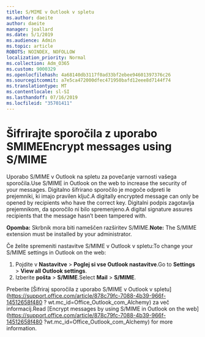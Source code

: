 ```yaml
---
title: S/MIME v Outlook v spletu
ms.author: daeite
author: daeite
manager: joallard
ms.date: 5/1/2019
ms.audience: Admin
ms.topic: article
ROBOTS: NOINDEX, NOFOLLOW
localization_priority: Normal
ms.collection: Adm_O365
ms.custom: 9000329
ms.openlocfilehash: 4a68140db3117f0ad33bf2ebee94601397376c26
ms.sourcegitcommit: a7e5ca472000dfec471950bafd12eee8d7144f74
ms.translationtype: MT
ms.contentlocale: sl-SI
ms.lasthandoff: 07/16/2019
ms.locfileid: "35701411"
---
```

# <a name="encrypt-messages-using-smime"></a><span data-ttu-id="f17b6-102">Šifrirajte sporočila z uporabo SMIME</span><span class="sxs-lookup"><span data-stu-id="f17b6-102">Encrypt messages using S/MIME</span></span>

<span data-ttu-id="f17b6-103">Uporabo S/MIME v Outlook na spletu za povečanje varnosti vašega sporočila.</span><span class="sxs-lookup"><span data-stu-id="f17b6-103">Use S/MIME in Outlook on the web to increase the security of your messages.</span></span> <span data-ttu-id="f17b6-104">Digitalno šifrirano sporočilo je mogoče odpreti le prejemniki, ki imajo pravilen ključ.</span><span class="sxs-lookup"><span data-stu-id="f17b6-104">A digitally encrypted message can only be opened by recipients who have the correct key.</span></span> <span data-ttu-id="f17b6-105">Digitalni podpis zagotavlja prejemnikom, da sporočilo ni bilo spremenjeno.</span><span class="sxs-lookup"><span data-stu-id="f17b6-105">A digital signature assures recipients that the message hasn’t been tampered with.</span></span>

<span data-ttu-id="f17b6-106">**Opomba:** Skrbnik mora biti nameščen razširitev S/MIME.</span><span class="sxs-lookup"><span data-stu-id="f17b6-106">**Note:** The S/MIME extension must be installed by your administrator.</span></span>

<span data-ttu-id="f17b6-107">Če želite spremeniti nastavitve S/MIME v Outlook v spletu:</span><span class="sxs-lookup"><span data-stu-id="f17b6-107">To change your S/MIME settings in Outlook on the web:</span></span>

1. <span data-ttu-id="f17b6-108">Pojdite v **Nastavitve** > **Poglej si vse Outlook nastavitve**.</span><span class="sxs-lookup"><span data-stu-id="f17b6-108">Go to **Settings** > **View all Outlook settings**.</span></span>
2. <span data-ttu-id="f17b6-109">Izberite **pošta** > **S/MIME**.</span><span class="sxs-lookup"><span data-stu-id="f17b6-109">Select **Mail** > **S/MIME**.</span></span>

<span data-ttu-id="f17b6-110">Preberite [Šifriraj sporočila z uporabo S/MIME v Outlook v spletu] (https://support.office.com/article/878c79fc-7088-4b39-966f-14512658f480 ? wt.mc_id=Office_Outlook_com_Alchemy) za več informacij.</span><span class="sxs-lookup"><span data-stu-id="f17b6-110">Read [Encrypt messages by using S/MIME in Outlook on the web](https://support.office.com/article/878c79fc-7088-4b39-966f-14512658f480 ?wt.mc_id=Office_Outlook_com_Alchemy) for more information.</span></span>